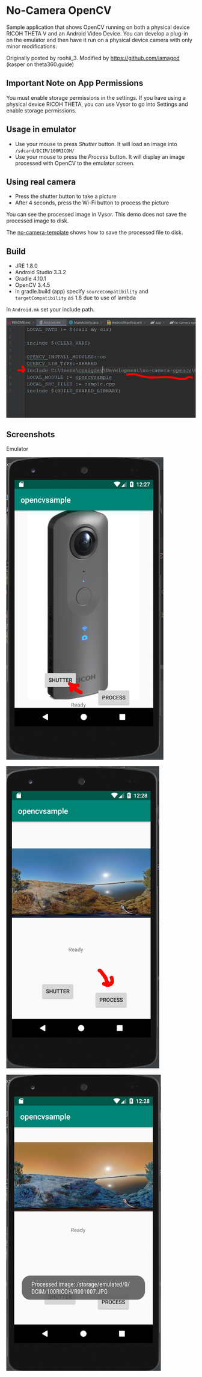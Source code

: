 # No-Camera OpenCV
Sample application that shows OpenCV running on both a physical 
device RICOH THETA V and an Android Video Device.  You
can develop a plug-in on the emulator and then have it run
on a physical device camera with only minor modifications.

Originally posted by roohii_3.
Modified by https://github.com/iamagod (kasper on theta360.guide)

## Important Note on App Permissions

You must enable storage permissions in the settings.
If you have using a physical device RICOH THETA, you can
use Vysor to go into Settings and enable storage permissions.

## Usage in emulator

* Use your mouse to press *Shutter* button. It will load an 
image into `/sdcard/DCIM/100RICOH/`
* Use your mouse to press the *Process* button. It will
display an image processed with OpenCV to the emulator screen.

## Using real camera

* Press the shutter button to take a picture
* After 4 seconds, press the Wi-Fi button to process the picture

You can see the processed image in Vysor. This demo does not
save the processed image to disk.

The [no-camera-template](https://github.com/codetricity/no-camera-template)
 shows how to save the processed file
to disk.

## Build


* JRE 1.8.0
* Android Studio 3.3.2
* Gradle 4.10.1
* OpenCV 3.4.5
* in gradle.build (app) specify `sourceCompatibility` and `targetCompatibility` as 1.8 due to use of lambda


In `Android.mk` set your include path.

![include path](images/includepath.png)

## Screenshots

Emulator

![first screen](images/first-screen.png)

![process image](images/process.png)

![processed image](images/processed-image.png)